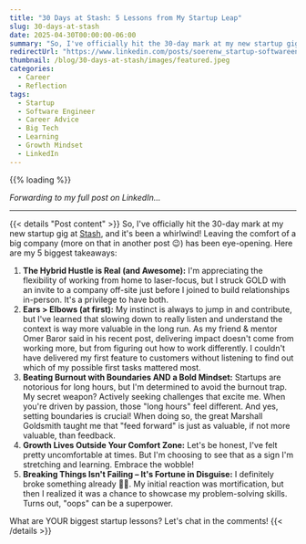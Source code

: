 ```yaml
---
title: "30 Days at Stash: 5 Lessons from My Startup Leap"
slug: 30-days-at-stash
date: 2025-04-30T00:00:00-06:00
summary: "So, I've officially hit the 30-day mark at my new startup gig at Stash, and it's been a whirlwind! Leaving the comfort of a big company has been eye-opening. Here are my 5 biggest takeaways."
redirectUrl: "https://www.linkedin.com/posts/soerenw_startup-softwareengineer-careeradvice-activity-7323459253476696065-yLuv"
thumbnail: /blog/30-days-at-stash/images/featured.jpeg
categories:
  - Career
  - Reflection
tags:
  - Startup
  - Software Engineer
  - Career Advice
  - Big Tech
  - Learning
  - Growth Mindset
  - LinkedIn
---
```


{{% loading %}}

*Forwarding to my full post on LinkedIn...*

---

{{< details "Post content" >}}
So, I've officially hit the 30-day mark at my new startup gig at [Stash](https://stash.gg), and it's been a whirlwind! Leaving the comfort of a big company (more on that in another post 😉) has been eye-opening. Here are my 5 biggest takeaways:

1. **The Hybrid Hustle is Real (and Awesome):** I'm appreciating the flexibility of working from home to laser-focus, but I struck GOLD with an invite to a company off-site just before I joined to build relationships in-person. It's a privilege to have both.
2. **Ears > Elbows (at first):** My instinct is always to jump in and contribute, but I've learned that slowing down to really listen and understand the context is way more valuable in the long run. As my friend & mentor Omer Baror said in his recent post, delivering impact doesn't come from working more, but from figuring out how to work differently. I couldn't have delivered my first feature to customers without listening to find out which of my possible first tasks mattered most.
3. **Beating Burnout with Boundaries AND a Bold Mindset:** Startups are notorious for long hours, but I'm determined to avoid the burnout trap. My secret weapon? Actively seeking challenges that excite me. When you're driven by passion, those "long hours" feel different. And yes, setting boundaries is crucial! When doing so, the great Marshall Goldsmith taught me that "feed forward" is just as valuable, if not more valuable, than feedback.
4. **Growth Lives Outside Your Comfort Zone:** Let's be honest, I've felt pretty uncomfortable at times. But I'm choosing to see that as a sign I'm stretching and learning. Embrace the wobble!
5. **Breaking Things Isn't Failing – It's Fortune in Disguise:** I definitely broke something already 🤦‍♀️. My initial reaction was mortification, but then I realized it was a chance to showcase my problem-solving skills. Turns out, "oops" can be a superpower.

What are YOUR biggest startup lessons? Let's chat in the comments!
{{< /details >}}
